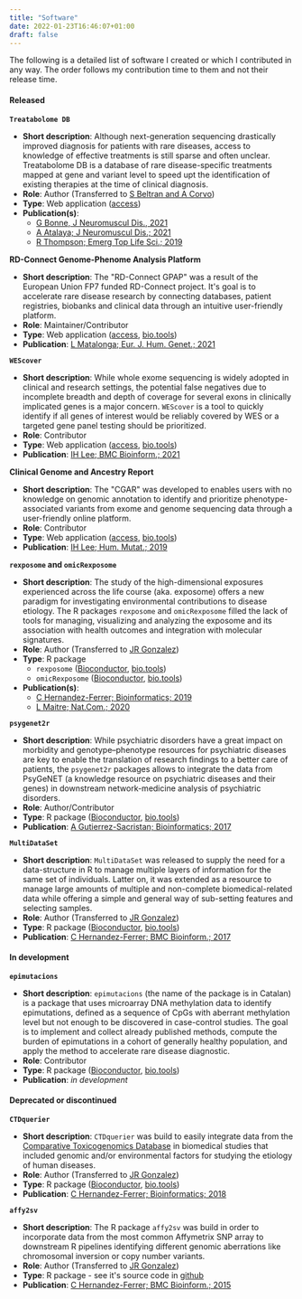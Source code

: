 ```yaml
---
title: "Software"
date: 2022-01-23T16:46:07+01:00
draft: false
---
```


The following is a detailed list of software I created or which I contributed in any way. The order follows my contribution time to them and not their release time.

#### Released

__`Treatabolome DB`__
 * __Short description__: Although next-generation sequencing drastically improved diagnosis for patients with rare diseases, access to knowledge of effective treatments is still sparse and often unclear. Treatabolome DB is a database of rare disease-specific treatments mapped at gene and variant level to speed upt the identification of existing therapies at the time of clinical diagnosis.
 * __Role__: Author (Transferred to [S Beltran and A Corvo](https://cnag.es/teams/bioinformatics-unit/data-analysis))
 * __Type__: Web application ([access](https://treatabolome.org/))
 * __Publication(s)__:
    - [G Bonne, J Neuromuscul Dis., 2021](https://www.ncbi.nlm.nih.gov/pmc/articles/PMC8203244/)
    - [A Atalaya; J Neuromuscul Dis.; 2021](https://pubmed.ncbi.nlm.nih.gov/33682723/)
    - [R Thompson;  Emerg Top Life Sci.; 2019](https://pubmed.ncbi.nlm.nih.gov/30931400/)

__RD-Connect Genome-Phenome Analysis Platform__ 
 * __Short description__: The "RD-Connect GPAP" was a result of the European Union FP7 funded RD-Connect project. It's goal is to accelerate rare disease research by connecting databases, patient registries, biobanks and clinical data through an intuitive user-friendly platform.
 * __Role__: Maintainer/Contributor
 * __Type__: Web application ([access](https://platform.rd-connect.eu/), [bio.tools](https://bio.tools/rd-connect_platform))
 * __Publication__: [L Matalonga; Eur. J. Hum. Genet.; 2021](https://www.nature.com/articles/s41431-021-00852-7)

__`WEScover`__
 * __Short description__: While whole exome sequencing is widely adopted in clinical and research settings, the potential false negatives due to incomplete breadth and depth of coverage for several exons in clinically implicated genes is a major concern. `WEScover` is a tool to quickly identify if all genes of interest would be reliably covered by WES or a targeted gene panel testing should be prioritized.
 * __Role__: Contributor
 * __Type__: Web application ([access](https://tom.tch.harvard.edu/shinyapps/WEScover/), [bio.tools](https://bio.tools/wescover))
 * __Publication__: [IH Lee; BMC Bioinform.; 2021](https://bmcbioinformatics.biomedcentral.com/articles/10.1186/s12859-021-04178-5)

__Clinical Genome and Ancestry Report__
 * __Short description__: The "CGAR" was developed to enables users with no knowledge on genomic annotation to identify and prioritize phenotype-associated variants from exome and genome sequencing data through a user-friendly online platform.
 * __Role__: Contributor
 * __Type__: Web application ([access](https://tom.tch.harvard.edu/apps/cgar/), [bio.tools](https://bio.tools/CGAR))
 * __Publication__: [IH Lee; Hum. Mutat.; 2019](https://onlinelibrary.wiley.com/doi/abs/10.1002/humu.23942)

__`rexposome` and `omicRexposome`__
 * __Short description__: The study of the high-dimensional exposures experienced across the life course (aka. exposome) offers a new paradigm for investigating environmental contributions to disease etiology. The R packages `rexposome` and `omicRexposome` filled the lack of tools for managing, visualizing and analyzing the exposome and its association with health outcomes and integration with molecular signatures.
 * __Role__: Author (Transferred to [JR Gonzalez](https://www.isglobal.org/en/our-team/-/profiles/18510))
 * __Type__: R package
    - `rexposome` ([Bioconductor](https://www.bioconductor.org/packages/release/bioc/html/rexposome.html), [bio.tools](https://bio.tools/rexposome))
    - `omicRexposome` ([Bioconductor](https://www.bioconductor.org/packages/release/bioc/html/omicRexposome.html), [bio.tools](https://bio.tools/omicrexposome))
 * __Publication(s)__:
    - [C Hernandez-Ferrer; Bioinformatics; 2019](https://academic.oup.com/bioinformatics/article/35/24/5344/5523848)
    - [L Maitre; Nat.Com.; 2020](https://www.nature.com/articles/s41467-022-34422-2)

__`psygenet2r`__
 * __Short description__: While psychiatric disorders have a great impact on morbidity and genotype–phenotype resources for psychiatric diseases are key to enable the translation of research findings to a better care of patients, the `psygenet2r` packages allows to integrate the data from PsyGeNET (a knowledge resource on psychiatric diseases and their genes) in downstream network-medicine analysis of psychiatric disorders.
 * __Role__: Author/Contributor
 * __Type__: R package ([Bioconductor](https://www.bioconductor.org/packages/release/bioc/html/psygenet2r.html), [bio.tools](https://bio.tools/psygenet2r))
 * __Publication__: [A Gutierrez-Sacristan; Bioinformatics; 2017](https://academic.oup.com/bioinformatics/article/33/24/4004/4083576)

__`MultiDataSet`__
 * __Short description__: `MultiDataSet` was released to supply the need for a data-structure in R to manage multiple layers of information for the same set of individuals. Latter on, it was extended as a resource to manage large amounts of multiple and non-complete biomedical-related data while offering a simple and general way of sub-setting features and selecting samples.
 * __Role__: Author (Transferred to [JR Gonzalez](https://www.isglobal.org/en/our-team/-/profiles/18510))
 * __Type__: R package ([Bioconductor](https://www.bioconductor.org/packages/release/bioc/html/MultiDataSet.html), [bio.tools](https://bio.tools/multidataset))
 * __Publication__: [C Hernandez-Ferrer; BMC Bioinform.; 2017](https://bmcbioinformatics.biomedcentral.com/articles/10.1186/s12859-016-1455-1)


#### In development

__`epimutacions`__
 * __Short description__: `epimutacions` (the name of the package is in Catalan) is a package that uses microarray DNA methylation data to identify epimutations, defined as a sequence of CpGs with aberrant methylation level but not enough to be discovered in case-control studies. The goal is to implement and collect already published methods, compute the burden of epimutations in a cohort of generally healthy population, and apply the method to accelerate rare disease diagnostic. 
 * __Role__: Contributor
 * __Type__: R package ([Bioconductor](https://bioconductor.org/packages/release/bioc/html/epimutacions.html), [bio.tools](https://bio.tools/epimutacions))
 * __Publication__: _in development_

#### Deprecated or discontinued

__`CTDquerier`__
 * __Short description__: `CTDquerier` was build to easily integrate data from the [Comparative Toxicogenomics Database](http://ctdbase.org/) in biomedical studies that included genomic and/or environmental factors for studying the etiology of human diseases.
 * __Role__: Author (Transferred to [JR Gonzalez](https://www.isglobal.org/en/our-team/-/profiles/18510))
 * __Type__: R package ([Bioconductor](https://www.bioconductor.org/packages/release/bioc/html/CTDquerier.html), [bio.tools](https://bio.tools/ctdquerier))
 * __Publication__: [C Hernandez-Ferrer; Bioinformatics; 2018](https://academic.oup.com/bioinformatics/article/34/18/3235/4983065)

__`affy2sv`__
 * __Short description__: The R package `affy2sv` was build in order to incorporate data from the most common Affymetrix SNP array to downstream R pipelines identifying different genomic aberrations like chromosomal inversion or copy number variants.
 * __Role__: Author (Transferred to [JR Gonzalez](https://www.isglobal.org/en/our-team/-/profiles/18510))
 * __Type__: R package - see it's source code in [github](https://github.com/isglobal-brge/affy2sv)
 * __Publication__: [C Hernandez-Ferrer; BMC Bioinform.; 2015](https://bmcbioinformatics.biomedcentral.com/articles/10.1186/s12859-015-0608-y)


